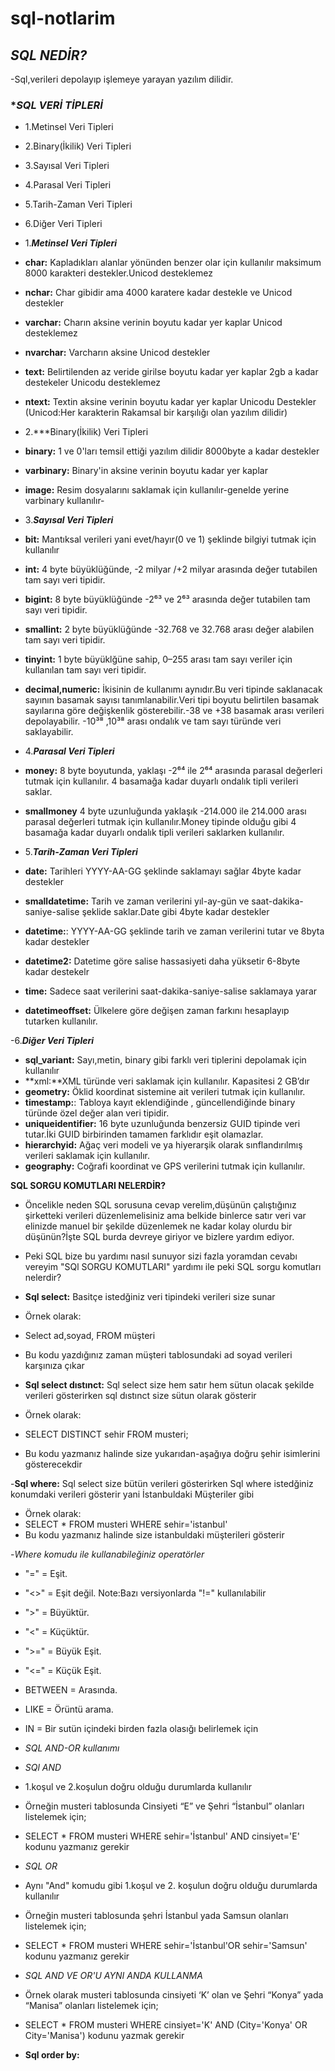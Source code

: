 # sql-notlarim
## ***SQL NEDİR?***
-Sql,verileri depolayıp işlemeye yarayan yazılım dilidir.
### **SQL VERİ TİPLERİ*
- 1.Metinsel Veri Tipleri
- 2.Binary(İkilik) Veri Tipleri
- 3.Sayısal Veri Tipleri
- 4.Parasal Veri Tipleri
- 5.Tarih-Zaman Veri Tipleri
- 6.Diğer Veri Tipleri


- 1.***Metinsel Veri Tipleri***
- **char:** Kapladıkları alanlar yönünden benzer olar için kullanılır maksimum 8000 karakteri destekler.Unicod desteklemez
- **nchar:** Char gibidir ama 4000 karatere kadar destekle  ve Unicod destekler 
- **varchar:** Charın aksine verinin boyutu kadar yer kaplar Unicod desteklemez
- **nvarchar:** Varcharın aksine Unicod destekler
- **text:** Belirtilenden az veride girilse boyutu kadar yer kaplar 2gb a kadar destekeler Unicodu desteklemez
- **ntext:** Textin aksine verinin boyutu kadar yer kaplar Unicodu Destekler
(Unicod:Her karakterin Rakamsal bir karşılığı olan yazılım dilidir)


- 2.***Binary(İkilik) Veri Tipleri
- **binary:** 1 ve 0'ları temsil ettiği yazılım dilidir 8000byte a kadar destekler
- **varbinary:** Binary'in aksine verinin boyutu kadar yer kaplar
- **image:** Resim dosyalarını saklamak için kullanılır-genelde yerine varbinary kullanılır-


- 3.***Sayısal Veri Tipleri***
- **bit:** Mantıksal verileri yani evet/hayır(0 ve 1) şeklinde bilgiyi tutmak için kullanılır
- **int:** 4 byte büyüklüğünde, -2 milyar /+2 milyar arasında değer tutabilen tam sayı veri tipidir.
- **bigint:** 8 byte büyüklüğünde -2⁶³ ve 2⁶³ arasında değer tutabilen tam sayı veri tipidir.
- **smallint:**  2 byte büyüklüğünde -32.768 ve 32.768 arası değer alabilen tam sayı veri tipidir.
- **tinyint:** 1 byte büyüklğüne sahip, 0–255 arası tam sayı veriler için kullanılan tam sayı veri tipidir.
- **decimal,numeric:** İkisinin de kullanımı aynıdır.Bu veri tipinde saklanacak sayının basamak sayısı tanımlanabilir.Veri tipi boyutu belirtilen basamak sayılarına göre değişkenlik gösterebilir.-38 ve +38 basamak arası verileri depolayabilir. -10³⁸ ,10³⁸ arası ondalık ve tam sayı türünde veri saklayabilir.


- 4.***Parasal Veri Tipleri***
- **money:** 8 byte boyutunda, yaklaşı -2⁶⁴ ile 2⁶⁴ arasında parasal değerleri tutmak için kullanılır. 4 basamağa kadar duyarlı ondalık tipli verileri saklar.
- **smallmoney** 4 byte uzunluğunda yaklaşık -214.000 ile 214.000 arası parasal değerleri tutmak için kullanılır.Money tipinde olduğu gibi 4 basamağa kadar duyarlı ondalık tipli verileri saklarken kullanılır.


- 5.***Tarih-Zaman Veri Tipleri*** 
- **date:** Tarihleri YYYY-AA-GG şeklinde saklamayı sağlar 4byte kadar destekler
- **smalldatetime:** Tarih ve zaman verilerini yıl-ay-gün ve saat-dakika-saniye-salise şeklide saklar.Date gibi 4byte kadar destekler
- **datetime:**: YYYY-AA-GG şeklinde tarih ve zaman verilerini tutar ve 8byta kadar destekler
- **datetime2:** Datetime göre salise hassasiyeti daha yüksetir 6-8byte kadar destekelr
- **time:** Sadece saat verilerini saat-dakika-saniye-salise saklamaya yarar
- **datetimeoffset:**  Ülkelere göre değişen zaman farkını hesaplayıp tutarken kullanılır.


-6.***Diğer Veri Tipleri***
- **sql_variant:** Sayı,metin, binary gibi farklı veri tiplerini depolamak için kullanılır
- **xml:**XML türünde veri saklamak için kullanılır. Kapasitesi 2 GB’dır
- **geometry:** Öklid koordinat sistemine ait verileri tutmak için kullanılır.
- **timestamp:**: Tabloya kayıt eklendiğinde , güncellendiğinde binary türünde özel değer alan veri tipidir.
- **uniqueidentifier:** 16 byte uzunluğunda benzersiz GUID tipinde veri tutar.İki GUID birbirinden tamamen farklıdır eşit olamazlar.
- **hierarchyid:** Ağaç veri modeli ve ya hiyerarşik olarak sınflandırılmış verileri saklamak için kullanılır.
- **geography:**  Coğrafi koordinat ve GPS verilerini tutmak için kullanılır.










**SQL SORGU KOMUTLARI NELERDİR?**
- Öncelikle neden SQL sorusuna cevap verelim,düşünün çalıştığınız şirketteki verileri düzenlemelisiniz ama belkide binlerce satır veri var elinizde manuel bir şekilde düzenlemek ne kadar kolay olurdu bir düşünün?İşte SQL burda devreye giriyor ve bizlere yardım ediyor.

- Peki SQL bize bu yardımı nasıl sunuyor sizi fazla yoramdan cevabı vereyim "SQl SORGU KOMUTLARI" yardımı ile peki SQL sorgu komutları nelerdir?

- **Sql select:** Basitçe istedğiniz veri tipindeki verileri size sunar
- Örnek olarak:
- Select ad,soyad, FROM müşteri
- Bu kodu yazdığınız zaman müşteri tablosundaki ad soyad verileri karşınıza çıkar

- **Sql select dıstınct:** Sql select size hem satır hem sütun olacak şekilde verileri gösterirken sql dıstınct size sütun olarak gösterir
- Örnek olarak:
- SELECT DISTINCT sehir FROM musteri;
- Bu kodu yazmanız halinde size yukarıdan-aşağıya doğru şehir isimlerini gösterecekdir

-**Sql where:** Sql select size bütün verileri gösterirken Sql where istedğiniz konumdaki verileri gösterir yani İstanbuldaki Müşteriler gibi
- Örnek olarak:
- SELECT * FROM musteri WHERE sehir='istanbul'
- Bu kodu yazmanız halinde size istanbuldaki müşterileri gösterir

-*Where komudu ile kullanabileğiniz operatörler*
- "=" = Eşit.
- "<>" = Eşit değil. Note:Bazı versiyonlarda "!=" kullanılabilir
- ">" = Büyüktür.
- "<" = Küçüktür.
- ">=" = Büyük Eşit.
- "<=" = Küçük Eşit.
- BETWEEN = Arasında.
- LIKE = Örüntü arama.
- IN = Bir sutün içindeki birden fazla olasığı belirlemek için

- _SQL AND-OR kullanımı_

- _SQl AND_
- 1.koşul ve 2.koşulun doğru olduğu durumlarda kullanılır
- Örneğin musteri tablosunda  Cinsiyeti “E” ve Şehri “İstanbul” olanları listelemek için;
- SELECT * FROM musteri WHERE sehir='İstanbul' AND cinsiyet='E' kodunu yazmanız gerekir

- _SQL OR_
- Aynı "And" komudu gibi 1.koşul ve 2. koşulun doğru olduğu durumlarda kullanılır
- Örneğin musteri tablosunda şehri İstanbul yada Samsun olanları listelemek için;
- SELECT * FROM musteri WHERE sehir='İstanbul'OR sehir='Samsun' kodunu yazmanız gerekir

- _SQL AND VE OR'U AYNI ANDA KULLANMA_
- Örnek olarak musteri tablosunda cinsiyeti ‘K’ olan ve Şehri “Konya” yada “Manisa” olanları listelemek için; 
- SELECT * FROM musteri WHERE cinsiyet='K' AND (City='Konya' OR City='Manisa') kodunu yazmak gerekir

- **Sql order by:** 

  

    

  


  




